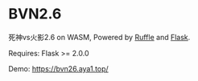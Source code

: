 # BVN2.6

死神vs火影2.6 on WASM, Powered by [Ruffle](https://github.com/ruffle-rs/ruffle/wiki/Using-Ruffle#web=) and [Flask](https://github.com/pallets/flask).

Requires: Flask >= 2.0.0

Demo: https://bvn26.aya1.top/
